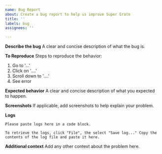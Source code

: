```yaml
---
name: Bug Report
about: Create a bug report to help us improve Super Grate
title: ''
labels: bug
assignees: ''

---
```


**Describe the bug**
A clear and concise description of what the bug is.

**To Reproduce**
Steps to reproduce the behavior:
1. Go to '...'
2. Click on '....'
3. Scroll down to '....'
4. See error

**Expected behavior**
A clear and concise description of what you expected to happen.

**Screenshots**
If applicable, add screenshots to help explain your problem.

**Logs**
```
Please paste logs here in a code block.

To retrieve the logs, click "File", the select "Save log..." Copy the contents of the log file and paste it here.
```

**Additional context**
Add any other context about the problem here.
